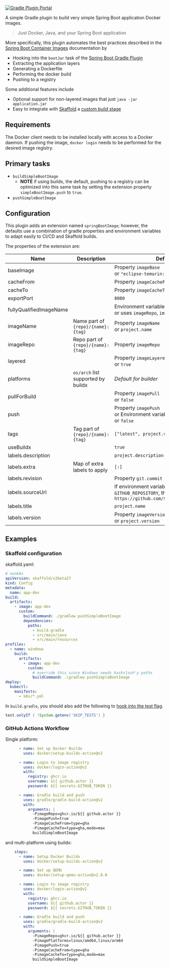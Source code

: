 [![Gradle Plugin Portal](https://img.shields.io/gradle-plugin-portal/v/io.github.itzg.simple-boot-image)](https://plugins.gradle.org/plugin/io.github.itzg.simple-boot-image)

A simple Gradle plugin to build very simple Spring Boot application Docker images.

> Just Docker, Java, and your Spring Boot application

More specifically, this plugin automates the best practices described in the [Spring Boot Container Images](https://docs.spring.io/spring-boot/docs/current/reference/html/container-images.html) documentation by
- Hooking into the `bootJar` task of the [Spring Boot Gradle Plugin](https://docs.spring.io/spring-boot/docs/current/reference/html/build-tool-plugins.html#build-tool-plugins.gradle)
- Extracting the application layers
- Generating a Dockerfile
- Performing the docker build
- Pushing to a registry

Some additional features include
- Optional support for non-layered images that just `java -jar application.jar`
- Easy to integrate with [Skaffold](https://skaffold.dev/) a [custom build stage](https://skaffold.dev/docs/pipeline-stages/builders/custom/)

## Requirements

The Docker client needs to be installed locally with access to a Docker daemon. If pushing the image, `docker login` needs to be performed for the desired image registry.

## Primary tasks

- `buildSimpleBootImage`
  - **NOTE** if using buildx, the default, pushing to a registry can be optimized into this same task by setting the extension property `simpleBootImage.push` to `true`.
- `pushSimpleBootImage`

## Configuration

This plugin adds an extension named `springBootImage`; however, the defaults use a combination of gradle properties and environment variables to adapt easily to CI/CD and Skaffold builds.

The properties of the extension are:

| Name                    | Description                        | Default                                                                                     |
|-------------------------|------------------------------------|---------------------------------------------------------------------------------------------|
| baseImage               |                                    | Property `imageBase`<br/>or `"eclipse-temurin:17"`                                          |
| cacheFrom               |                                    | Property `imageCacheFrom`                                                                   |
| cacheTo                 |                                    | Property `imageCacheTo`                                                                     |
| exportPort              |                                    | `8080`                                                                                      |
| fullyQualifiedImageName |                                    | Environment variable `IMAGE`<br/>or uses `imageRepo`, `imageName`, and `tags`               |
| imageName               | Name part of `{repo}/{name}:{tag}` | Property `imageName`<br/>or `project.name`                                                  |
| imageRepo               | Repo part of `{repo}/{name}:{tag}` | Property `imageRepo`                                                                        |
| layered                 |                                    | Property `imageLayered`<br/>or `true`                                                       |
| platforms               | `os/arch` list supported by buildx | _Default for builder_                                                                       |
| pullForBuild            |                                    | Property `imagePull`<br/>or `false`                                                         |
| push                    |                                    | Property `imagePush`<br/>or Environment variable `PUSH_IMAGE`<br/>or `false`                |
| tags                    | Tag part of `{repo}/{name}:{tag}`  | `["latest", project.version]`                                                               |
| useBuildx               |                                    | `true`                                                                                      |
| labels.description      |                                    | `project.description`                                                                       |
| labels.extra            | Map of extra labels to apply       | `[:]`                                                                                       |
| labels.revision         |                                    | Property `git.commit`                                                                       |
| labels.sourceUrl        |                                    | If environment variable `GITHUB_REPOSITORY`, then `https://github.com/${GITHUB_REPOSITORY}` |
| labels.title            |                                    | `project.name`                                                                              |
| labels.version          |                                    | Property `imageVersion`<br/>or `project.version`                                            |

## Examples

### Skaffold configuration

skaffold.yaml:
```yaml
# nonk8s
apiVersion: skaffold/v2beta27
kind: Config
metadata:
  name: app-dev
build:
  artifacts:
    - image: app-dev
      custom:
        buildCommand: ./gradlew pushSimpleBootImage
        dependencies:
          paths:
            - build.gradle
            - src/main/java
            - src/main/resources
profiles:
  - name: windows
    build:
      artifacts:
        - image: app-dev
          custom:
            # override this since Windows needs backslash'y paths
            buildCommand: .\gradlew pushSimpleBootImage
deploy:
  kubectl:
    manifests:
      - k8s/*.yml
```

In `build.gradle`, you should also add the following to [hook into the test flag](https://skaffold.dev/docs/pipeline-stages/builders/custom/).

```groovy
test.onlyIf { !System.getenv('SKIP_TESTS') }
```

### GitHub Actions Workflow

Single platform:
```yaml
      - name: Set up Docker Buildx
        uses: docker/setup-buildx-action@v2

      - name: Login to image registry
        uses: docker/login-action@v2
        with:
          registry: ghcr.io
          username: ${{ github.actor }}
          password: ${{ secrets.GITHUB_TOKEN }}

      - name: Gradle build and push
        uses: gradle/gradle-build-action@v2
        with:
          arguments: |
            -PimageRepo=ghcr.io/${{ github.actor }}
            -PimagePush=true 
            -PimageCacheFrom=type=gha
            -PimageCacheTo=type=gha,mode=max
            buildSimpleBootImage
```

and multi-platform using buildx:
```yaml
    steps:
      - name: Setup Docker Buildx
        uses: docker/setup-buildx-action@v2

      - name: Set up QEMU
        uses: docker/setup-qemu-action@v2.0.0

      - name: Login to image registry
        uses: docker/login-action@v2
        with:
          registry: ghcr.io
          username: ${{ github.actor }}
          password: ${{ secrets.GITHUB_TOKEN }}

      - name: Gradle build and push
        uses: gradle/gradle-build-action@v2
        with:
          arguments: |
            -PimageRepo=ghcr.io/${{ github.actor }}
            -PimagePlatforms=linux/amd64,linux/arm64
            -PimagePush=true 
            -PimageCacheFrom=type=gha
            -PimageCacheTo=type=gha,mode=max
            buildSimpleBootImage

```